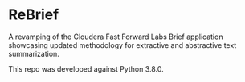 # ReBrief
A revamping of the Cloudera Fast Forward Labs Brief application showcasing updated methodology for extractive and abstractive text summarization. 

This repo was developed against Python 3.8.0. 